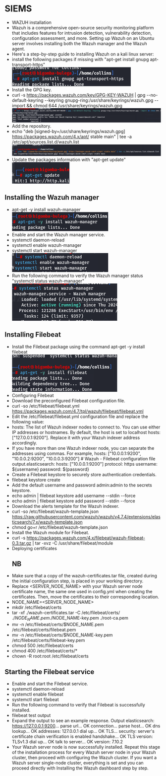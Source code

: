 # SIEMS
- WAZUH installation 
- Wazuh is a comprehensive open-source security monitoring platform that includes features for intrusion detection, vulnerability detection, configuration assessment, and more.  Setting up Wazuh on an Ubuntu server involves installing both the Wazuh manager and the Wazuh agent.
- Here's a step-by-step guide to installing Wazuh on a kali linux server:
- install the following packages if missing with "apt-get install gnupg apt-transport-https"
  <br><img src="https://github.com/collinsbigomba/SIEMS/blob/main/images/waz.png"></br>
- Install the GPG key.
- curl -s https://packages.wazuh.com/key/GPG-KEY-WAZUH | gpg --no-default-keyring --keyring gnupg-ring:/usr/share/keyrings/wazuh.gpg --import && chmod 644 /usr/share/keyrings/wazuh.gpg
  <br><img src="https://github.com/collinsbigomba/SIEMS/blob/main/images/waz1.png"></br>
- Add the repository.
- echo "deb [signed-by=/usr/share/keyrings/wazuh.gpg] https://packages.wazuh.com/4.x/apt/ stable main" | tee -a /etc/apt/sources.list.d/wazuh.list
  <br><img src="https://github.com/collinsbigomba/SIEMS/blob/main/images/waz2.png"></br>
- Update the packages information with "apt-get update"
  <br><img src="https://github.com/collinsbigomba/SIEMS/blob/main/images/waz3.png"></br>
## Installing the Wazuh manager
- apt-get -y install wazuh-manager
  <br><img src="https://github.com/collinsbigomba/SIEMS/blob/main/images/waz4.png"></br>
- Enable and start the Wazuh manager service.
- systemctl daemon-reload
- systemctl enable wazuh-manager
- systemctl start wazuh-manager
  <br><img src="https://github.com/collinsbigomba/SIEMS/blob/main/images/waz5.png"></br>
- Run the following command to verify the Wazuh manager status "systemctl status wazuh-manager"
  <br><img src="https://github.com/collinsbigomba/SIEMS/blob/main/images/waz6.png"></br>
## Installing Filebeat
- Install the Filebeat package using the command apt-get -y install filebeat
  <br><img src="https://github.com/collinsbigomba/SIEMS/blob/main/images/waz7.png"></br>
- Configuring Filebeat
- Download the preconfigured Filebeat configuration file.
- curl -so /etc/filebeat/filebeat.yml https://packages.wazuh.com/4.7/tpl/wazuh/filebeat/filebeat.yml
- Edit the /etc/filebeat/filebeat.yml configuration file and replace the following value:
- hosts: The list of Wazuh indexer nodes to connect to. You can use either IP addresses or hostnames. By default, the host is set to localhost hosts: ["127.0.0.1:9200"].      Replace it with your Wazuh indexer address accordingly.
- If you have more than one Wazuh indexer node, you can separate the addresses using commas. For example, hosts: ["10.0.0.1:9200", "10.0.0.2:9200", "10.0.0.3:9200"]
         # Wazuh - Filebeat configuration file
         output.elasticsearch:
         hosts: ["10.0.0.1:9200"]
         protocol: https
         username: ${username}
         password: ${password}
- Create a Filebeat keystore to securely store authentication credentials.
- filebeat keystore create
- Add the default username and password admin:admin to the secrets keystore.
- echo admin | filebeat keystore add username --stdin --force
- echo admin | filebeat keystore add password --stdin --force
- Download the alerts template for the Wazuh indexer.
- curl -so /etc/filebeat/wazuh-template.json https://raw.githubusercontent.com/wazuh/wazuh/v4.7.4/extensions/elasticsearch/7.x/wazuh-template.json
- chmod go+r /etc/filebeat/wazuh-template.json
- Install the Wazuh module for Filebeat.
- curl -s https://packages.wazuh.com/4.x/filebeat/wazuh-filebeat-0.3.tar.gz | tar -xvz -C /usr/share/filebeat/module
- Deploying certificates
  ## NB
- Make sure that a copy of the wazuh-certificates.tar file, created during the initial configuration step, is placed in your working directory.
- Replace <SERVER_NODE_NAME> with your Wazuh server node certificate name, the same one used in config.yml when creating the certificates. Then, move the certificates to their corresponding location.
- NODE_NAME=<SERVER_NODE_NAME>
- mkdir /etc/filebeat/certs
- tar -xf ./wazuh-certificates.tar -C /etc/filebeat/certs/ ./$NODE_NAME.pem ./$NODE_NAME-key.pem ./root-ca.pem
- mv -n /etc/filebeat/certs/$NODE_NAME.pem /etc/filebeat/certs/filebeat.pem
- mv -n /etc/filebeat/certs/$NODE_NAME-key.pem /etc/filebeat/certs/filebeat-key.pem
- chmod 500 /etc/filebeat/certs
- chmod 400 /etc/filebeat/certs/*
- chown -R root:root /etc/filebeat/certs
## Starting the Filebeat service
- Enable and start the Filebeat service.
- systemctl daemon-reload
- systemctl enable filebeat
- systemctl start filebeat
- Run the following command to verify that Filebeat is successfully installed.
- filebeat test output
- Expand the output to see an example response.
        Output
        elasticsearch: https://127.0.0.1:9200...
          parse url... OK
          connection...
            parse host... OK
            dns lookup... OK
            addresses: 127.0.0.1
            dial up... OK
          TLS...
            security: server's certificate chain verification is enabled
            handshake... OK
            TLS version: TLSv1.3
            dial up... OK
          talk to server... OK
          version: 7.10.2
- Your Wazuh server node is now successfully installed. Repeat this stage of the installation process for every Wazuh server node in your Wazuh cluster, then proceed with configuring the Wazuh cluster. If you want a Wazuh server single-node cluster, everything is set and you can proceed directly with Installing the Wazuh dashboard step by step.
